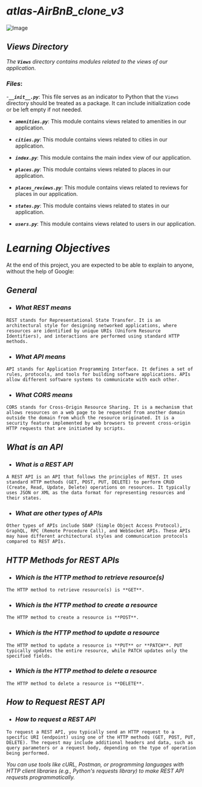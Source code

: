 # ***atlas-AirBnB_clone_v3***
![Image](https://jayvas.com/wp-content/uploads/2020/11/airbnb-real-estate-company-1110x624.jpg)
## ***Views Directory***


*The ***`Views`*** directory contains modules related to the views of our application*.

### ***Files***:

-***`__init__.py`***: This file serves as an indicator to Python that the `Views` directory should be treated as a package. It can include initialization code or be left empty if not needed.

- ***`amenities.py`***: This module contains views related to amenities in our application.

- ***`cities.py`***: This module contains views related to cities in our application.

- ***`index.py`***: This module contains the main index view of our application.

- ***`places.py`***: This module contains views related to places in our application.

- ***`places_reviews.py`***: This module contains views related to reviews for places in our application.

- ***`states.py`***: This module contains views related to states in our application.

- ***`users.py`***: This module contains views related to users in our application.

# ***Learning Objectives***

At the end of this project, you are expected to be able to explain to anyone, without the help of Google:

## ***General***

- ### ***What REST means***
```
REST stands for Representational State Transfer. It is an architectural style for designing networked applications, where resources are identified by unique URIs (Uniform Resource Identifiers), and interactions are performed using standard HTTP methods.
```
- ### ***What API means***
```
API stands for Application Programming Interface. It defines a set of rules, protocols, and tools for building software applications. APIs allow different software systems to communicate with each other.
```
- ### ***What CORS means***
```
CORS stands for Cross-Origin Resource Sharing. It is a mechanism that allows resources on a web page to be requested from another domain outside the domain from which the resource originated. It is a security feature implemented by web browsers to prevent cross-origin HTTP requests that are initiated by scripts.
```
## ***What is an API***

- ### ***What is a REST API***
```
A REST API is an API that follows the principles of REST. It uses standard HTTP methods (GET, POST, PUT, DELETE) to perform CRUD (Create, Read, Update, Delete) operations on resources. It typically uses JSON or XML as the data format for representing resources and their states.
```
- ### ***What are other types of APIs***
```
Other types of APIs include SOAP (Simple Object Access Protocol), GraphQL, RPC (Remote Procedure Call), and WebSocket APIs. These APIs may have different architectural styles and communication protocols compared to REST APIs.
```
## ***HTTP Methods for REST APIs***

- ### ***Which is the HTTP method to retrieve resource(s)***
```
The HTTP method to retrieve resource(s) is **GET**.
```
- ### ***Which is the HTTP method to create a resource***
```
The HTTP method to create a resource is **POST**.
```
- ### ***Which is the HTTP method to update a resource***
```
The HTTP method to update a resource is **PUT** or **PATCH**. PUT typically updates the entire resource, while PATCH updates only the specified fields.
```
- ### ***Which is the HTTP method to delete a resource***
```
The HTTP method to delete a resource is **DELETE**.
```
## ***How to Request REST API***

- ### ***How to request a REST API***
```
To request a REST API, you typically send an HTTP request to a specific URI (endpoint) using one of the HTTP methods (GET, POST, PUT, DELETE). The request may include additional headers and data, such as query parameters or a request body, depending on the type of operation being performed.
```
*You can use tools like cURL, Postman, or programming languages with HTTP client libraries (e.g., Python's requests library) to make REST API requests programmatically.*

                                                                              
                                                                                          
